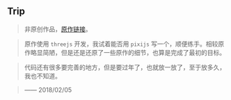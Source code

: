 ## Trip

> 非原创作品，[原作链接](https://alexanderperrin.com.au/paper/shorttrip/)。

> 原作使用 `threejs` 开发，我试着能否用 `pixijs` 写一个，顺便练手。相较原作略显简陋，但是还是还原了一些原作的细节，也算是完成了最初的目标。

> 代码还有很多要完善的地方，但是要过年了，也就放一放了，至于放多久，我也不知道。

> —— 2018/02/05